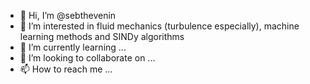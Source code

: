 - 👋 Hi, I’m @sebthevenin
- 👀 I’m interested in fluid mechanics (turbulence especially), machine learning methods and SINDy algorithms
- 🌱 I’m currently learning ...
- 💞️ I’m looking to collaborate on ...
- 📫 How to reach me ...

<!---
sebthevenin/sebthevenin is a ✨ special ✨ repository because its `README.md` (this file) appears on your GitHub profile.
You can click the Preview link to take a look at your changes.
--->
